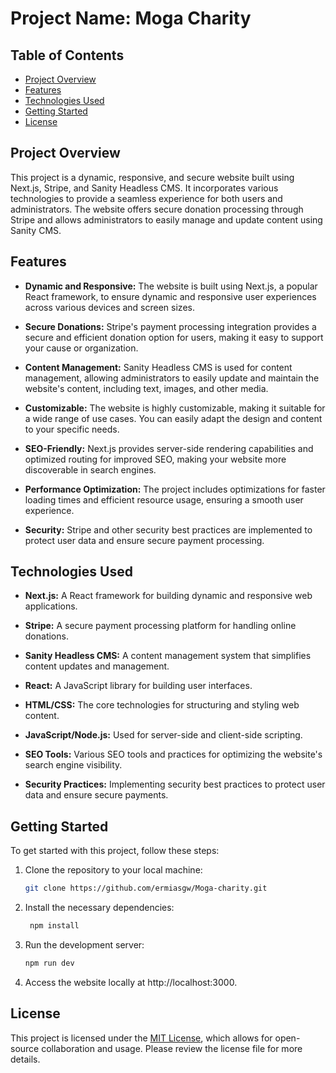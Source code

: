 # Project Name: Moga Charity

## Table of Contents
- [Project Overview](#project-overview)
- [Features](#features)
- [Technologies Used](#technologies-used)
- [Getting Started](#getting-started)
- [License](#license)

## Project Overview

This project is a dynamic, responsive, and secure website built using Next.js, Stripe, and Sanity Headless CMS. It incorporates various technologies to provide a seamless experience for both users and administrators. The website offers secure donation processing through Stripe and allows administrators to easily manage and update content using Sanity CMS.

## Features

- **Dynamic and Responsive:** The website is built using Next.js, a popular React framework, to ensure dynamic and responsive user experiences across various devices and screen sizes.

- **Secure Donations:** Stripe's payment processing integration provides a secure and efficient donation option for users, making it easy to support your cause or organization.

- **Content Management:** Sanity Headless CMS is used for content management, allowing administrators to easily update and maintain the website's content, including text, images, and other media.

- **Customizable:** The website is highly customizable, making it suitable for a wide range of use cases. You can easily adapt the design and content to your specific needs.

- **SEO-Friendly:** Next.js provides server-side rendering capabilities and optimized routing for improved SEO, making your website more discoverable in search engines.

- **Performance Optimization:** The project includes optimizations for faster loading times and efficient resource usage, ensuring a smooth user experience.

- **Security:** Stripe and other security best practices are implemented to protect user data and ensure secure payment processing.

## Technologies Used

- **Next.js:** A React framework for building dynamic and responsive web applications.

- **Stripe:** A secure payment processing platform for handling online donations.

- **Sanity Headless CMS:** A content management system that simplifies content updates and management.

- **React:** A JavaScript library for building user interfaces.

- **HTML/CSS:** The core technologies for structuring and styling web content.

- **JavaScript/Node.js:** Used for server-side and client-side scripting.

- **SEO Tools:** Various SEO tools and practices for optimizing the website's search engine visibility.

- **Security Practices:** Implementing security best practices to protect user data and ensure secure payments.

## Getting Started

To get started with this project, follow these steps:

1. Clone the repository to your local machine:
   ```sh
   git clone https://github.com/ermiasgw/Moga-charity.git
   ```
2. Install the necessary dependencies:
    ```sh
     npm install
     ```
3. Run the development server:
    ```sh
    npm run dev
    ```
4. Access the website locally at http://localhost:3000.

## License

This project is licensed under the [MIT License](LICENSE), which allows for open-source collaboration and usage. Please review the license file for more details.
